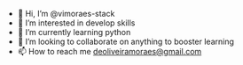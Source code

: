 - 👋 Hi, I’m @vimoraes-stack
- 👀 I’m interested in develop skills 
- 🌱 I’m currently learning python
- 💞️ I’m looking to collaborate on anything to booster learning
- 📫 How to reach me deoliveiramoraes@gmail.com

<!---
vimoraes-stack/vimoraes-stack is a ✨ special ✨ repository because its `README.md` (this file) appears on your GitHub profile.
You can click the Preview link to take a look at your changes.
--->
